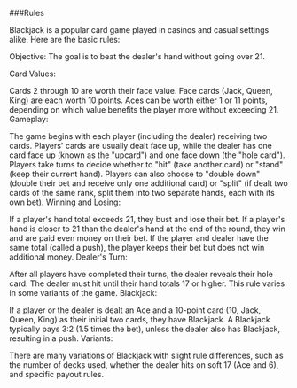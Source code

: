 ###Rules

Blackjack is a popular card game played in casinos and casual settings alike. Here are the basic rules:

Objective: The goal is to beat the dealer's hand without going over 21.

Card Values:

Cards 2 through 10 are worth their face value.
Face cards (Jack, Queen, King) are each worth 10 points.
Aces can be worth either 1 or 11 points, depending on which value benefits the player more without exceeding 21.
Gameplay:

The game begins with each player (including the dealer) receiving two cards. Players' cards are usually dealt face up, while the dealer has one card face up (known as the "upcard") and one face down (the "hole card").
Players take turns to decide whether to "hit" (take another card) or "stand" (keep their current hand).
Players can also choose to "double down" (double their bet and receive only one additional card) or "split" (if dealt two cards of the same rank, split them into two separate hands, each with its own bet).
Winning and Losing:

If a player's hand total exceeds 21, they bust and lose their bet.
If a player's hand is closer to 21 than the dealer's hand at the end of the round, they win and are paid even money on their bet.
If the player and dealer have the same total (called a push), the player keeps their bet but does not win additional money.
Dealer's Turn:

After all players have completed their turns, the dealer reveals their hole card.
The dealer must hit until their hand totals 17 or higher. This rule varies in some variants of the game.
Blackjack:

If a player or the dealer is dealt an Ace and a 10-point card (10, Jack, Queen, King) as their initial two cards, they have Blackjack. A Blackjack typically pays 3:2 (1.5 times the bet), unless the dealer also has Blackjack, resulting in a push.
Variants:

There are many variations of Blackjack with slight rule differences, such as the number of decks used, whether the dealer hits on soft 17 (Ace and 6), and specific payout rules.
